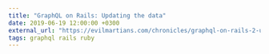 ```yaml
---
title: "GraphQL on Rails: Updating the data"
date: 2019-06-19 12:00:00 +0300
external_url: "https://evilmartians.com/chronicles/graphql-on-rails-2-updating-the-data"
tags: graphql rails ruby
---
```

